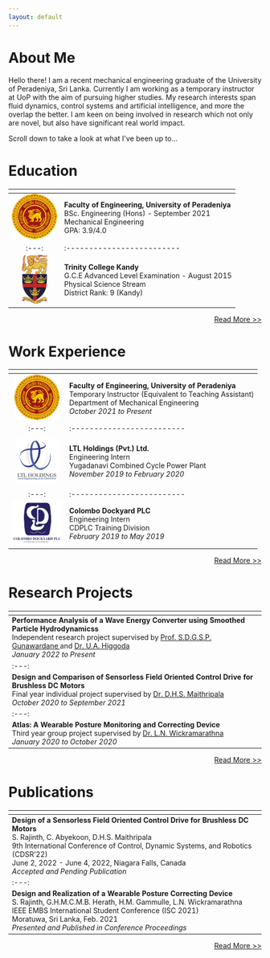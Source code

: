 ```yaml
---
layout: default
---
```


# About Me

Hello there! I am a recent mechanical engineering graduate of the University of Peradeniya, Sri Lanka. Currently I am working as a temporary instructor at UoP with the aim of pursuing higher studies. My research interests span fluid dynamics, control systems and artificial intelligence, and more the overlap the better. I am keen on being involved in research which not only are novel, but also have significant real world impact.

Scroll down to take a look at what I've been up to...

# Education

| <!-- --> | <!-- --> |
|:---:|:-------------------------|
|<a href="https://www.pdn.ac.lk/" class="image fit" target="_blank"><img src="assets/img/uoplogo.png" width="90"></a>| <span style="font-weight:normal">**Faculty of Engineering, University of Peradeniya** <br/> BSc. Engineering (Hons) - September 2021<br/> Mechanical Engineering <br/> GPA: 3.9/4.0</span>|
|:---:|:-------------------------|
|<a href="https://www.trinitycollege.lk/" class="image fit" target="_blank"><img src="assets/img/tcklogo.png" width="50"></a>| **Trinity College Kandy** <br/> G.C.E Advanced Level Examination - August 2015 <br/> Physical Science Stream <br/> District Rank: 9 (Kandy)|

<!--[Read More >>](./education.html)-->

<div style="text-align: right"> <p class="view"><a href="https://rajinth-shanthar.github.io/education.html"> Read More >> </a></p> </div>

# Work Experience

| <!-- --> | <!-- --> |
|:---:|:-------------------------|
|<a href="https://www.pdn.ac.lk/" class="image fit" target="_blank"><img src="assets/img/uoplogo.png" width="90"></a>| <span style="font-weight:normal">**Faculty of Engineering, University of Peradeniya** <br/> Temporary Instructor (Equivalent to Teaching Assistant) <br/> Department of Mechanical Engineering <br/> _October 2021 to Present_|
|:---:|:-------------------------|
|<a href="https://ltl.lk/" class="image fit" target="_blank"><img src="assets/img/ltl_logo.jpg" width="100"></a>| <span style="font-weight:normal">**LTL Holdings (Pvt.) Ltd.** <br/> Engineering Intern <br/> Yugadanavi Combined Cycle Power Plant <br/> _November 2019 to February 2020_|
|:---:|:-------------------------|
|<a href="https://www.cdl.lk/" class="image fit" target="_blank"><img src="assets/img/dockyard_logo.jpg" width="100"></a> | **Colombo Dockyard PLC** <br/> Engineering Intern <br/> CDPLC Training Division <br/> _February 2019 to May 2019_|

<div style="text-align: right"> <p class="view"><a href="https://rajinth-shanthar.github.io/work_experience.html"> Read More >> </a></p> </div>

# Research Projects

| <!-- --> |
|:---|
|<span style="font-weight:normal">**Performance Analysis of a Wave Energy Converter using Smoothed Particle Hydrodynamicss** <br/> Independent research project supervised by <a href="http://eng.pdn.ac.lk/ME/People/FacultyProfiles.php?id=4" target="_blank"> Prof. S.D.G.S.P. Gunawardane </a> and <a href="http://eng.pdn.ac.lk/ME/People/FacultyProfiles.php?id=10" target="_blank"> Dr. U.A. Higgoda </a> <br/> _January 2022 to Present_|
|:---:|
|<span style="font-weight:normal">**Design and Comparison of Sensorless Field Oriented Control Drive for Brushless DC Motors** <br/> Final year individual project supervised by <a href="https://scholar.google.com/citations?user=EQjg8fsAAAAJ&hl=en" target="_blank"> Dr. D.H.S. Maithripala </a> <br/> _October 2020 to September 2021_|
|:---:|
|<span style="font-weight:normal">**Atlas: A Wearable Posture Monitoring  and Correcting Device**<br/> Third year group project supervised by <a href="https://www.linkedin.com/in/lalithwick/?originalSubdomain=lk" target="_blank"> Dr. L.N. Wickramarathna </a> <br/> _January 2020 to October 2020_|

<div style="text-align: right"> <p class="view"><a href="https://rajinth-shanthar.github.io/projects.html"> Read More >> </a></p> </div>

# Publications

| <!-- --> |
|:---|
|<span style="font-weight:normal">**Design of a Sensorless Field Oriented Control Drive for Brushless DC Motors** <br/> S. Rajinth, C. Abyekoon, D.H.S. Maithripala <br/> 9th International Conference of Control, Dynamic Systems, and Robotics (CDSR’22) <br/> June 2, 2022 - June 4, 2022, Niagara Falls, Canada <br/> _Accepted and Pending Publication_|
|:---:|
|<span style="font-weight:normal">**Design and Realization of a Wearable Posture Correcting Device**<br/> S. Rajinth, G.H.M.C.M.B. Herath, H.M. Gammulle, L.N. Wickramarathna <br/> IEEE EMBS International Student Conference (ISC 2021) <br/> Moratuwa, Sri Lanka, Feb. 2021  <br/>_Presented and Published in Conference Proceedings_|

<div style="text-align: right"> <p class="view"><a href="https://rajinth-shanthar.github.io/projects.html"> Read More >> </a></p> </div>

<!--
# Beyond Academics

A display of all the extra things I found myself doing over the years..

<div style="text-align: right"> <p class="view"><a href="https://rajinth-shanthar.github.io/projects.html"> Read More >> </a></p> </div>


<!--
## Header

> This is a blockquote following a header.
>
> When something is important enough, you do it even if the odds are not in your favor.

### Header 3

```js
// Javascript code with syntax highlighting.
var fun = function lang(l) {
  dateformat.i18n = require('./lang/' + l)
  return true;
}
```

```ruby
# Ruby code with syntax highlighting
GitHubPages::Dependencies.gems.each do |gem, version|
  s.add_dependency(gem, "= #{version}")
end
```

#### Header 4

*   This is an unordered list following a header.
*   This is an unordered list following a header.
*   This is an unordered list following a header.

##### Header 5

1.  This is an ordered list following a header.
2.  This is an ordered list following a header.
3.  This is an ordered list following a header.

###### Header 6

| head1        | head two          | three |
|:-------------|:------------------|:------|
| ok           | good swedish fish | nice  |
| out of stock | good and plenty   | nice  |
| ok           | good `oreos`      | hmm   |
| ok           | good `zoute` drop | yumm  |

### There's a horizontal rule below this.

* * *

### Here is an unordered list:

*   Item foo
*   Item bar
*   Item baz
*   Item zip

### And an ordered list:

1.  Item one
1.  Item two
1.  Item three
1.  Item four

### And a nested list:

- level 1 item
  - level 2 item
  - level 2 item
    - level 3 item
    - level 3 item
- level 1 item
  - level 2 item
  - level 2 item
  - level 2 item
- level 1 item
  - level 2 item
  - level 2 item
- level 1 item

### Small image

![Octocat](https://github.githubassets.com/images/icons/emoji/octocat.png)

### Large image

![Branching](https://guides.github.com/activities/hello-world/branching.png)


### Definition lists can be used with HTML syntax.

<dl>
<dt>Name</dt>
<dd>Godzilla</dd>
<dt>Born</dt>
<dd>1952</dd>
<dt>Birthplace</dt>
<dd>Japan</dd>
<dt>Color</dt>
<dd>Green</dd>
</dl>

```
Long, single-line code blocks should not wrap. They should horizontally scroll if they are too long. This line should be long enough to demonstrate this.
```

```
The final element.
```

Text can be **bold**, _italic_, or ~~strikethrough~~.

[Link to another page](./another-page.html).

There should be whitespace between paragraphs.

There should be whitespace between paragraphs. We recommend including a README, or a file with information about your project.

-->
